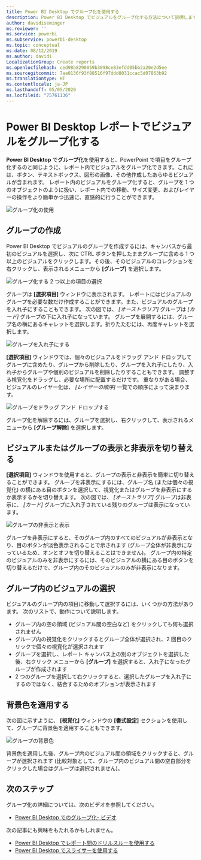 ```yaml
---
title: Power BI Desktop でグループ化を使用する
description: Power BI Desktop でビジュアルをグループ化する方法について説明します
author: davidiseminger
ms.reviewer: ''
ms.service: powerbi
ms.subservice: powerbi-desktop
ms.topic: conceptual
ms.date: 08/12/2019
ms.author: davidi
LocalizationGroup: Create reports
ms.openlocfilehash: ced98b8290059b3098ce83efdd05bb2a20e2d5ee
ms.sourcegitcommit: 7aa0136f93f88516f97ddd8031ccac5d07863b92
ms.translationtype: HT
ms.contentlocale: ja-JP
ms.lasthandoff: 05/05/2020
ms.locfileid: "75761136"
---
```

# <a name="group-visuals-in-power-bi-desktop-reports"></a>Power BI Desktop レポートでビジュアルをグループ化する
**Power BI Desktop** で**グループ化**を使用すると、PowerPoint で項目をグループ化するのと同じように、レポート内でビジュアルをグループ化できます。これには、ボタン、テキストボックス、図形の画像、その他作成したあらゆるビジュアルが含まれます。 レポート内のビジュアルをグループ化すると、グループを 1 つのオブジェクトのように扱い、レポート内での移動、サイズ変更、およびレイヤーの操作をより簡単かつ迅速に、直感的に行うことができます。

![グループ化の使用](media/desktop-grouping-visuals/grouping-visuals-01.png)


## <a name="creating-groups"></a>グループの作成

Power BI Desktop でビジュアルのグループを作成するには、キャンバスから最初のビジュアルを選択し、次に CTRL ボタンを押したままグループに含める 1 つ以上のビジュアルをクリックします。その後、そのビジュアルのコレクションを右クリックし、表示されるメニューから **[グループ]** を選択します。

![グループ化する 2 つ以上の項目の選択](media/desktop-grouping-visuals/grouping-visuals-02.png)

グループは **[選択項目]** ウィンドウに表示されます。 レポートにはビジュアルのグループを必要な数だけ作成することができます。また、ビジュアルのグループを入れ子にすることもできます。 次の図では、 *[オーストラリア]* グループは *[カード]* グループの下に入れ子になっています。 グループを展開するには、グループ名の横にあるキャレットを選択します。折りたたむには、再度キャレットを選択します。 

![グループを入れ子にする](media/desktop-grouping-visuals/grouping-visuals-03.png)

**[選択項目]** ウィンドウでは、個々のビジュアルをドラッグ アンド ドロップしてグループに含めたり、グループから削除したり、グループを入れ子にしたり、入れ子からグループや個別のビジュアルを削除したりすることもできます。 調整する視覚化をドラッグし、必要な場所に配置するだけです。 重なりがある場合、ビジュアルのレイヤー化は、 *[レイヤーの順序]* 一覧での順序によって決まります。

![グループをドラッグ アンド ドロップする](media/desktop-grouping-visuals/grouping-visuals-04.png)

グループ化を解除するには、グループを選択し、右クリックして、表示されるメニューから **[グループ解除]** を選択します。

## <a name="hide-and-show-visuals-or-groups"></a>ビジュアルまたはグループの表示と非表示を切り替える

**[選択項目]** ウィンドウを使用すると、グループの表示と非表示を簡単に切り替えることができます。 グループを非表示にするには、グループ名 (または個々の視覚化) の横にある目のボタンを選択して、視覚化またはグループを非表示にするか表示するかを切り替えます。 次の図では、 *[オーストラリア]* グループは非表示に、 *[カード]* グループに入れ子されている残りのグループは表示になっています。


![グループの非表示と表示](media/desktop-grouping-visuals/grouping-visuals-05.png)

グループを非表示にすると、そのグループ内のすべてのビジュアルが非表示となり、目のボタンが淡色表示されることで示されます (グループ全体が非表示になっているため、オンとオフを切り替えることはできません)。 グループ内の特定のビジュアルのみを非表示にするには、そのビジュアルの横にある目のボタンを切り替えるだけで、グループ内のそのビジュアルのみが非表示になります。

## <a name="selecting-visuals-within-a-group"></a>グループ内のビジュアルの選択

ビジュアルのグループ内の項目に移動して選択するには、いくつかの方法があります。 次のリストで、動作について説明します。

* グループ内の空の領域 (ビジュアル間の空白など) をクリックしても何も選択されません
* グループ内の視覚化をクリックするとグループ全体が選択され、2 回目のクリックで個々の視覚化が選択されます
* グループを選択し、レポート キャンバス上の別のオブジェクトを選択した後、右クリック メニューから **[グループ]** を選択すると、入れ子になったグループが作成されます
* 2 つのグループを選択して右クリックすると、選択したグループを入れ子にするのではなく、結合するためのオプションが表示されます

## <a name="apply-background-color"></a>背景色を適用する

次の図に示すように、 **[視覚化]** ウィンドウの **[書式設定]** セクションを使用して、グループに背景色を適用することもできます。 

![グループの背景色](media/desktop-grouping-visuals/grouping-visuals-06.png)

背景色を適用した後、グループ内のビジュアル間の領域をクリックすると、グループが選択されます (比較対象として、グループ内のビジュアル間の空白部分をクリックした場合はグループは選択されません)。 


## <a name="next-steps"></a>次のステップ
グループ化の詳細については、次のビデオを参照してください。

* [Power BI Desktop でのグループ化- ビデオ](https://youtu.be/sf4n7VXoQHY?t=10)

次の記事にも興味をもたれるかもしれません。

* [Power BI Desktop でレポート間のドリルスルーを使用する](desktop-cross-report-drill-through.md)
* [Power BI Desktop でスライサーを使用する](visuals/power-bi-visualization-slicers.md)

